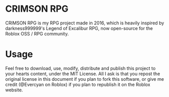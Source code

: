 # CRIMSON RPG
CRIMSON RPG is my RPG project made in 2016, which is heavily inspired by darkness999999's Legend of Excalibur RPG, now open-source for the Roblox OSS / RPG community.

# Usage
Feel free to download, use, modify, distribute and publish this project to your hearts content, under the MIT License. All I ask is that you repost the original license in this document if you plan to fork this software, or give me credit (@Evercyan on Roblox) if you plan to republish it on the Roblox website.
